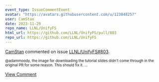 ```yaml
---
event_type: IssueCommentEvent
avatar: "https://avatars.githubusercontent.com/u/12384825?"
user: CamStan
date: 2023-11-20
repo_name: LLNL/UnifyFS
html_url: https://github.com/LLNL/UnifyFS/pull/803
repo_url: https://github.com/LLNL/UnifyFS
---
```


<a href='https://github.com/CamStan' target='_blank'>CamStan</a> commented on issue <a href='https://github.com/LLNL/UnifyFS/pull/803' target='_blank'>LLNL/UnifyFS#803</a>.

<small>@adammoody, the image for downloading the tutorial slides didn't come through in the original PR for some reason. This should fix it....</small>

<a href='https://github.com/LLNL/UnifyFS/pull/803' target='_blank'>View Comment</a>